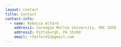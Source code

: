 ```yaml
---
layout: contact
title: Contact
contact-info: 
  - name: Rebecca Alford
    address1: Carnegie Mellon University, SMC 2858
    address2: Pittsburgh, PA 15289
    email: rfalford12@gmail.com
---
```

